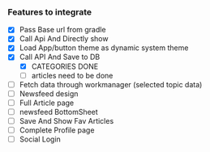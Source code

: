 ### Features to integrate

- [x] Pass Base url from gradle
- [X] Call Api And Directly show
- [X] Load App/button theme as dynamic system theme
- [X] Call API And Save to DB
  - [X] CATEGORIES DONE
  - [ ] articles need to be done
- [ ] Fetch data through workmanager (selected topic data)
- [ ]  Newsfeed design
- [ ]  Full Article page
- [ ]  newsfeed BottomSheet
- [ ]  Save And Show Fav Articles 
- [ ] Complete Profile page
- [ ] Social Login
